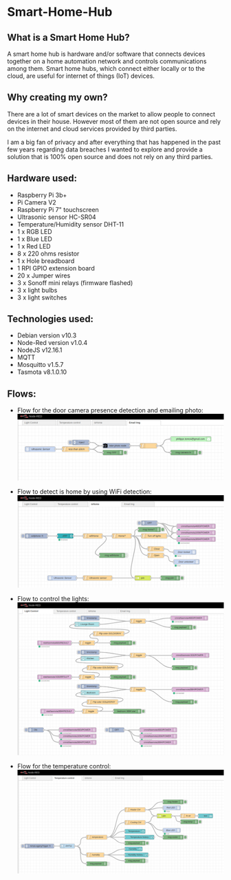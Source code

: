 # Smart-Home-Hub

## What is a Smart Home Hub?

A smart home hub is hardware and/or software that connects devices together on a home automation network and controls communications among them. Smart home hubs, which connect either locally or to the cloud, are useful for internet of things (IoT) devices.

## Why creating my own?

There are a lot of smart devices on the market to allow people to connect devices in their house. However most of them are not open source and rely on the internet and cloud services provided by third parties.

I am a big fan of privacy and after everything that has happened in the past few years regarding data breaches I wanted to explore and provide a solution that is 100% open source and does not rely on any third parties.

## Hardware used:

- Raspberry Pi 3b+
- Pi Camera V2
- Raspberry Pi 7" touchscreen
- Ultrasonic sensor HC-SR04
- Temperature/Humidity sensor DHT-11
- 1 x RGB LED
- 1 x Blue LED
- 1 x Red LED
- 8 x 220 ohms resistor
- 1 x Hole breadboard
- 1 RPI GPIO extension board
- 20 x Jumper wires
- 3 x Sonoff mini relays (firmware flashed)
- 3 x light bulbs
- 3 x light switches

## Technologies used:

- Debian version v10.3
- Node-Red version v1.0.4
- NodeJS v12.16.1
- MQTT
- Mosquitto v1.5.7
- Tasmota v8.1.0.10

## Flows:

- Flow for the door camera presence detection and emailing photo:
  ![](./flowScreenshots/emailImg.png)

- Flow to detect is home by using WiFi detection:
  ![](./flowScreenshots/isHome.png)

- Flow to control the lights:
  ![](./flowScreenshots/lightControl.png)

- Flow for the temperature control:
  ![](./flowScreenshots/tempCtrl.png)
